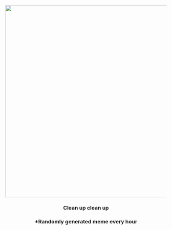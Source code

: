 <p align="center">
        <img src="https://i.redd.it/qgxybuln4x491.jpg" width="600" height="600">
        </p>
        <h3 align="center">Clean up clean up</h3>
        <h3 align="center">*Randomly generated meme every hour</h3>
    